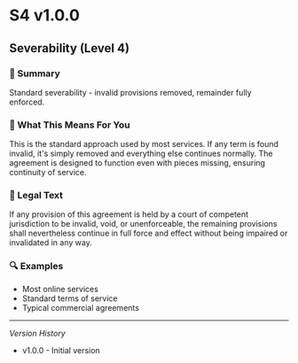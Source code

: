 # S4 v1.0.0

## Severability (Level 4)

### 📌 Summary
Standard severability - invalid provisions removed, remainder fully enforced.

### 👤 What This Means For You
This is the standard approach used by most services. If any term is found invalid, it's simply removed and everything else continues normally. The agreement is designed to function even with pieces missing, ensuring continuity of service.

### 📜 Legal Text
If any provision of this agreement is held by a court of competent jurisdiction to be invalid, void, or unenforceable, the remaining provisions shall nevertheless continue in full force and effect without being impaired or invalidated in any way.

### 🔍 Examples
- Most online services
- Standard terms of service
- Typical commercial agreements

---
*Version History*
- v1.0.0 - Initial version
